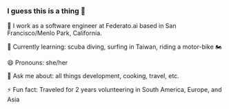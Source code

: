 ### I guess this is a thing 👋

👾 I work as a software engineer at Federato.ai based in San Francisco/Menlo Park, California.

🌱 Currently learning: scuba diving, surfing in Taiwan, riding a motor-bike 🏍

😄 Pronouns: she/her

💬 Ask me about: all things development, cooking, travel, etc.

⚡ Fun fact: Traveled for 2 years volunteering in South America, Europe, and Asia 

<!--
**enigmatikme/enigmatikme** is a ✨ _special_ ✨ repository because its `README.md` (this file) appears on your GitHub profile.

Here are some ideas to get you started:

- 🔭 I’m currently working on ...
- 🌱 I’m currently learning ...
- 👯 I’m looking to collaborate on ...
- 🤔 I’m looking for help with ...
- 💬 Ask me about ...
- 📫 How to reach me: ...
- 😄 Pronouns: ...
- ⚡ Fun fact: ...
-->
